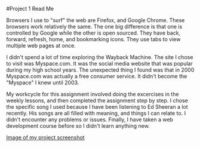 #Project 1 Read Me

Browsers I use to "surf" the web are Firefox, and Google Chrome.
These browsers work relatively the same.  The one big difference is that one is controlled by Google while the other is open sourced.  They have back, forward, refresh, home, and bookmarking icons.  They use tabs to view multiple web pages at once.

I didn't spend a lot of time exploring the Wayback Machine.  The site I chose to visit was Myspace.com.  It was the social media website that was popular during my high school years.  The unexpected thing I found was that in 2000 Myspace.com was actually a free consumer service.  It didn't become the "Myspace" I knew until 2003.

My workcycle for this assignment involved doing the excercises in the weekly lessons, and then completed the assignment step by step.  I chose the specific song I used because I have been listening to Ed Sheeran a lot recently.  His songs are all filled with meaning, and things I can relate to.
I didn't encounter any problems or issues.
Finally, I have taken a web development course before so I didn't learn anything new.

[Image of my project screenshot](.\images\Project1-Screenshot.png)
